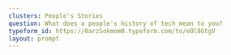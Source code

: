 ```yaml
---
clusters: People's Stories
question: What does a people's history of tech mean to you?
typeform_id: https://0arz5okmom0.typeform.com/to/eOl8GtgV
layout: prompt
---
```

